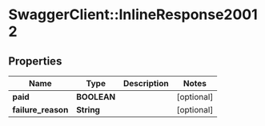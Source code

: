 # SwaggerClient::InlineResponse20012

## Properties
Name | Type | Description | Notes
------------ | ------------- | ------------- | -------------
**paid** | **BOOLEAN** |  | [optional] 
**failure_reason** | **String** |  | [optional] 

